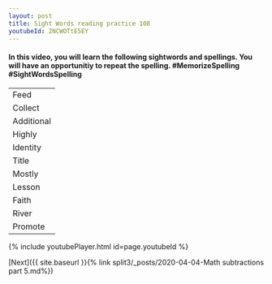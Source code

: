 ```yaml
---
layout: post
title: Sight Words reading practice 108
youtubeId: 2NCWOTtE5EY
---
```

 
 
<h4> In this video, you will learn the following sightwords and spellings. You will have an opportunitiy to repeat the spelling. #MemorizeSpelling #SightWordsSpelling</h4> 

<table>
<tr><td> Feed </td> </tr>

<tr><td> Collect </td> </tr>

<tr><td> Additional </td> </tr>

<tr><td> Highly </td> </tr>

<tr><td> Identity </td> </tr>

<tr><td> Title </td> </tr>

<tr><td> Mostly </td> </tr>

<tr><td> Lesson </td> </tr>

<tr><td> Faith </td> </tr>

<tr><td> River </td> </tr>

<tr><td> Promote </td> </tr>

</table>




{% include youtubePlayer.html id=page.youtubeId %}
 
 

[Next]({{ site.baseurl }}{% link  split3/_posts/2020-04-04-Math subtractions part 5.md%})
 
